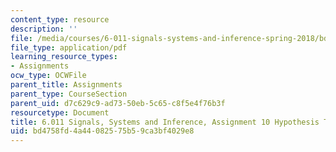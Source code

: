 ```yaml
---
content_type: resource
description: ''
file: /media/courses/6-011-signals-systems-and-inference-spring-2018/bd4758fd4a44082575b59ca3bf4029e8_MIT6_011S18ps10.pdf
file_type: application/pdf
learning_resource_types:
- Assignments
ocw_type: OCWFile
parent_title: Assignments
parent_type: CourseSection
parent_uid: d7c629c9-ad73-50eb-5c65-c8f5e4f76b3f
resourcetype: Document
title: 6.011 Signals, Systems and Inference, Assignment 10 Hypothesis Testing
uid: bd4758fd-4a44-0825-75b5-9ca3bf4029e8
---
```

